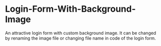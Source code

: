 # Login-Form-With-Background-Image
An attractive login form with custom background image. It can be changed by renaming the image file or changing file name in code of the login form.
